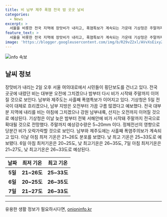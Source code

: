 ```yaml
---
title: 비 남부 제주 폭염 전국 밤 곳곳 날씨
categories:
  - News
excerpt: >
  서울을 비롯한 전국 지역에 장맛비가 내리고, 폭염특보가 계속되는 가운데 기상청은 주말까지 비가 이어질 것으로 예보했습니다. 정체전선의 영향으로 비가 오락가락할 것으로 보이며, 예상 강수량은 5~20mm입니다. 아침 최저 기온은 21~26도, 낮 최고 기온은 25~33도로 예상되고 있습니다. 더위 대비와 우산 소지가 필요한 주말을 맞이할 것으로 보입니다.
feature_text: >
  서울을 비롯한 전국 지역에 장맛비가 내리고, 폭염특보가 계속되는 가운데 기상청은 주말까지 비가 이어질 것으로 예보했습니다. 정체전선의 영향으로 비가 오락가락할 것으로 보이며, 예상 강수량은 5~20mm입니다. 아침 최저 기온은 21~26도, 낮 최고 기온은 25~33도로 예상되고 있습니다. 더위 대비와 우산 소지가 필요한 주말을 맞이할 것으로 보입니다.
image: 'https://blogger.googleusercontent.com/img/b/R29vZ2xl/AVvXsEixyZcFfHzMRdzZMjFBmAUKJYCLCGyLL1o632UiGVXcaFdKo_bkvkuCioo0uUKlGfBVcT3P84aROyZIXSBEx3Aw5nCQ3pTgDom1WDC4m8eifvWiAmWEEVb4x6G_l8C0QH225ldMjyaFvpxGEBGNO37VmDTDMHGhJPq73UglMfDca1-0aw/s1600/blogspot.png'
---
```


<p><img src="https://blogger.googleusercontent.com/img/b/R29vZ2xl/AVvXsEixyZcFfHzMRdzZMjFBmAUKJYCLCGyLL1o632UiGVXcaFdKo_bkvkuCioo0uUKlGfBVcT3P84aROyZIXSBEx3Aw5nCQ3pTgDom1WDC4m8eifvWiAmWEEVb4x6G_l8C0QH225ldMjyaFvpxGEBGNO37VmDTDMHGhJPq73UglMfDca1-0aw/s1600/blogspot.png" alt="info 속보" /></p>

<h2 data-ke-size="size26">날씨 정보</h2>

<p data-ke-size="size16">장맛비가 내리는 2일 오후 서울 여의대로에서 시민들이 횡단보도를 건너고 있다. 전국 곳곳에 내렸던 비는 대부분 오전에 그치겠으나 밤부터 다시 비가 시작돼 주말까지 이어질 것으로 보인다. 남부와 제주도는 사흘째 폭염특보가 이어지고 있다. 기상청은 5일 전국이 대체로 흐리겠으나, 남부 지방은 오전부터 가끔 구름 많겠다고 예보했다. 전국 대부분 지역에 내리를 비는 아침에 그치겠으나 강원 남부내륙, 산지는 오전까지 이어질 것으로 예상된다. 기상청은 이날 늦은 밤부터 전북 서해안에 비가 시작돼 주말까지 전국으로 확대될 것으로 전망했다. 주말까지 예상강수량은 5~20mm 이다. 정체전선의 영향으로 당분간 비가 오락가락할 것으로 보인다. 남부와 제주도에는 사흘째 폭염주의보가 계속되고 있다. 이날 아침 최저 기온은 21~26도 분포를 보였다. 낮 최고 기온은 25~33도로 예보됐다. 6일 아침 최저기온은 20~25도, 낮 최고기온은 26~35도, 7일 아침 최저기온은 21~27도, 낮 최고기온은 26~33도로 예상된다.</p>

<table>
    <thead>
        <tr>
            <th>날짜</th>
            <th>최저 기온</th>
            <th>최고 기온</th>
        </tr>
    </thead>
    <tbody>
        <tr>
            <td style="text-align: center; height: 17px;"><b>5일</b></td>
            <td style="text-align: center; height: 17px;"><b>21~26도</b></td>
            <td style="text-align: center; height: 17px;"><b>25~33도</b></td>
        </tr>
        <tr>
            <td style="text-align: center; height: 17px;"><b>6일</b></td>
            <td style="text-align: center; height: 17px;"><b>20~25도</b></td>
            <td style="text-align: center; height: 17px;"><b>26~35도</b></td>
        </tr>
        <tr>
            <td style="text-align: center; height: 17px;"><b>7일</b></td>
            <td style="text-align: center; height: 17px;"><b>21~27도</b></td>
            <td style="text-align: center; height: 17px;"><b>26~33도</b></td>
        </tr>
    </tbody>
</table>

<p><hr></p>
유용한 생활 정보가 필요하시다면, <a href="https://onioninfo.kr" rel="dofollow">onioninfo.kr</a>


